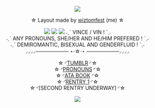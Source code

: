 <p align="center">
<img src="https://64.media.tumblr.com/da7eba7744e6e30cdf68dbb489a5e2d2/74a504aaa211e273-fd/s2048x3072/dc42935fad2845a8352f855ce32f97c579edb1c8.pnj">
<div align="center"
  
 ☆ Layout made by [wiztomfest](https://www.tumblr.com/wiztomfest/789813286905462784/flins-layout?source=share) (me) ☆

 <img src="https://64.media.tumblr.com/e3b166a137ff94c4ddefb52a77dbb110/74a504aaa211e273-f7/s2048x3072/7223fa2367509507c894b5a7c185f9b9bbcc06ce.pnj">

<img src="https://media.discordapp.net/attachments/1311048613232771163/1397951015327891456/Untitled75_20250724161057.png?ex=688396d6&is=68824556&hm=6fcc7054d5819541d411e739e688477151b30874c1d45c38da30498a085ae869&=&format=webp&quality=lossless&width=846&height=846">
<img src="https://64.media.tumblr.com/e3b166a137ff94c4ddefb52a77dbb110/74a504aaa211e273-f7/s2048x3072/7223fa2367509507c894b5a7c185f9b9bbcc06ce.pnj">
˗ˏˋ VINCE / VIN ! ´ˎ˗<br>
˗ˏˋ ANY PRONOUNS, SHE/HER AND HE/HIM PREFERED ! ´ˎ˗<br>
˗ˏˋ DEMIROMANTIC, BISEXUAL AND GENDERFLUID ! ´ˎ˗<br>
⸝⸝⸝⸝───────── ⋆⋅☆⋅⋆ ─────────⸝⸝⸝⸝

☆ ◜[TUMBLR](https://www.tumblr.com/wiztomfest) ◜☆<br> ☆ ◜[PRONOUNS](https://en.pronouns.page/@VINCENSE) ◜☆<br> ☆ ◜[ATA BOOK](https://vinyl.atabook.org/) ◜☆<br> ☆ ◜[RENTRY 1](https://rentry.org/swtdrms) ◜☆<br> ☆ ◜[SECOND RENTRY UNDERWAY] ◜☆

<img src="https://64.media.tumblr.com/da7eba7744e6e30cdf68dbb489a5e2d2/74a504aaa211e273-fd/s2048x3072/dc42935fad2845a8352f855ce32f97c579edb1c8.pnj">
